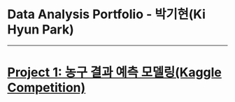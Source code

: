 # Data Analysis Portfolio - 박기현(Ki Hyun Park)

***
# [Project 1: 농구 결과 예측 모델링(Kaggle Competition)](https://github.com/Ki-Hyun-Park/Kaggle_Competition)

